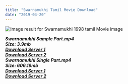 ```yaml
---
title: "Swarnamukhi Tamil Movie Download"
date: "2019-04-20"
---
```


![Image result for Swarnamukhi 1998 tamil Movie image](https://i.pinimg.com/236x/4e/44/b0/4e44b08daadb0973694146f1923e492d.jpg)

**_Swarnamukhi Sample Part.mp4_**  
**_Size: 3.9mb_**  
**_[Download Server 1](http://b4.wetransfer.vip/files/{001906e6a029aa7b73d4a7534ffe44de21d3d443868dbd2fabdf209edab59abd}20Actor{001906e6a029aa7b73d4a7534ffe44de21d3d443868dbd2fabdf209edab59abd}20Hits{001906e6a029aa7b73d4a7534ffe44de21d3d443868dbd2fabdf209edab59abd}20Collection/Parthiepan{001906e6a029aa7b73d4a7534ffe44de21d3d443868dbd2fabdf209edab59abd}20Movies{001906e6a029aa7b73d4a7534ffe44de21d3d443868dbd2fabdf209edab59abd}20Collections/Swarnamuki{001906e6a029aa7b73d4a7534ffe44de21d3d443868dbd2fabdf209edab59abd}20(1998)/Swarnamuki{001906e6a029aa7b73d4a7534ffe44de21d3d443868dbd2fabdf209edab59abd}20(1998){001906e6a029aa7b73d4a7534ffe44de21d3d443868dbd2fabdf209edab59abd}20Sample{001906e6a029aa7b73d4a7534ffe44de21d3d443868dbd2fabdf209edab59abd}20HD.mp4)_**  
**_[Download Server 2](http://b4.wetransfer.vip/files/{001906e6a029aa7b73d4a7534ffe44de21d3d443868dbd2fabdf209edab59abd}20Actor{001906e6a029aa7b73d4a7534ffe44de21d3d443868dbd2fabdf209edab59abd}20Hits{001906e6a029aa7b73d4a7534ffe44de21d3d443868dbd2fabdf209edab59abd}20Collection/Parthiepan{001906e6a029aa7b73d4a7534ffe44de21d3d443868dbd2fabdf209edab59abd}20Movies{001906e6a029aa7b73d4a7534ffe44de21d3d443868dbd2fabdf209edab59abd}20Collections/Swarnamuki{001906e6a029aa7b73d4a7534ffe44de21d3d443868dbd2fabdf209edab59abd}20(1998)/Swarnamuki{001906e6a029aa7b73d4a7534ffe44de21d3d443868dbd2fabdf209edab59abd}20(1998){001906e6a029aa7b73d4a7534ffe44de21d3d443868dbd2fabdf209edab59abd}20Sample{001906e6a029aa7b73d4a7534ffe44de21d3d443868dbd2fabdf209edab59abd}20HD.mp4)_**  
**_Swarnamukhi Single Part.mp4_**  
**_Size: 606.19mb_**  
**_[Download Server 1](http://b4.wetransfer.vip/files/{001906e6a029aa7b73d4a7534ffe44de21d3d443868dbd2fabdf209edab59abd}20Actor{001906e6a029aa7b73d4a7534ffe44de21d3d443868dbd2fabdf209edab59abd}20Hits{001906e6a029aa7b73d4a7534ffe44de21d3d443868dbd2fabdf209edab59abd}20Collection/Parthiepan{001906e6a029aa7b73d4a7534ffe44de21d3d443868dbd2fabdf209edab59abd}20Movies{001906e6a029aa7b73d4a7534ffe44de21d3d443868dbd2fabdf209edab59abd}20Collections/Swarnamuki{001906e6a029aa7b73d4a7534ffe44de21d3d443868dbd2fabdf209edab59abd}20(1998)/Swarnamuki{001906e6a029aa7b73d4a7534ffe44de21d3d443868dbd2fabdf209edab59abd}20(1998){001906e6a029aa7b73d4a7534ffe44de21d3d443868dbd2fabdf209edab59abd}20Single{001906e6a029aa7b73d4a7534ffe44de21d3d443868dbd2fabdf209edab59abd}20Part{001906e6a029aa7b73d4a7534ffe44de21d3d443868dbd2fabdf209edab59abd}20HD.mp4)_**  
**_[Download Server 2](http://b4.wetransfer.vip/files/{001906e6a029aa7b73d4a7534ffe44de21d3d443868dbd2fabdf209edab59abd}20Actor{001906e6a029aa7b73d4a7534ffe44de21d3d443868dbd2fabdf209edab59abd}20Hits{001906e6a029aa7b73d4a7534ffe44de21d3d443868dbd2fabdf209edab59abd}20Collection/Parthiepan{001906e6a029aa7b73d4a7534ffe44de21d3d443868dbd2fabdf209edab59abd}20Movies{001906e6a029aa7b73d4a7534ffe44de21d3d443868dbd2fabdf209edab59abd}20Collections/Swarnamuki{001906e6a029aa7b73d4a7534ffe44de21d3d443868dbd2fabdf209edab59abd}20(1998)/Swarnamuki{001906e6a029aa7b73d4a7534ffe44de21d3d443868dbd2fabdf209edab59abd}20(1998){001906e6a029aa7b73d4a7534ffe44de21d3d443868dbd2fabdf209edab59abd}20Single{001906e6a029aa7b73d4a7534ffe44de21d3d443868dbd2fabdf209edab59abd}20Part{001906e6a029aa7b73d4a7534ffe44de21d3d443868dbd2fabdf209edab59abd}20HD.mp4)_**
